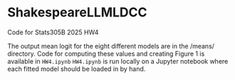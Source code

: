 # ShakespeareLLMLDCC
Code for Stats305B 2025 HW4

The output mean logit for the eight different models are in the /means/ directory.
Code for computing these values and creating Figure 1 is available in ``HW4.ipynb``
``HW4.ipynb`` is run locally on a Jupyter notebook where each fitted model should be loaded in by hand.
